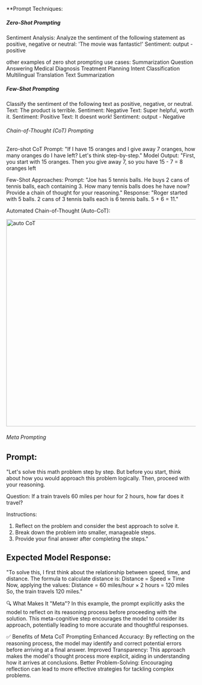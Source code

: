 **Prompt Techniques:

##### Zero-Shot Prompting #######
Sentiment Analysis:
Analyze the sentiment of the following statement as positive, negative or neutral: 'The movie was fantastic!'
Sentiment:
output - positive

other examples of zero shot prompting use cases:
Summarization 
Question Answering
Medical Diagnosis 
Treatment Planning 
Intent Classification  
Multilingual Translation 
Text Summarization

##### Few-Shot Prompting ######

Classify the sentiment of the following text as positive, negative, or neutral.
Text: The product is terrible. Sentiment: Negative
Text: Super helpful, worth it. Sentiment: Positive
Text: It doesnt work! Sentiment:
output - Negative

###### Chain-of-Thought (CoT) Prompting ######

Zero-shot CoT Prompt:
"If I have 15 oranges and I give away 7 oranges, how many oranges do I have left? Let's think step-by-step."
Model Output:
"First, you start with 15 oranges. Then you give away 7, so you have 15 - 7 = 8 oranges left

Few-Shot Approaches:
Prompt: "Joe has 5 tennis balls. He buys 2 cans of tennis balls, each containing 3. How many tennis balls does he have now? Provide a chain of thought for your reasoning." 
Response: "Roger started with 5 balls. 2 cans of 3 tennis balls each is 6 tennis balls. 5 + 6 = 11." 

Automated Chain-of-Thought (Auto-CoT):

<img width="551" alt="auto CoT" src="https://github.com/user-attachments/assets/7d2e327c-9cfe-4cf8-8f3c-a23b779ab175" />


###### Meta Prompting ########

Prompt:
------
"Let's solve this math problem step by step. But before you start, think about how you would approach this problem logically. Then, proceed with your reasoning.

Question:
If a train travels 60 miles per hour for 2 hours, how far does it travel?

Instructions:
1. Reflect on the problem and consider the best approach to solve it.
2. Break down the problem into smaller, manageable steps.
3. Provide your final answer after completing the steps."

Expected Model Response:
-----------------------
"To solve this, I first think about the relationship between speed, time, and distance. The formula to calculate distance is:
Distance = Speed × Time
Now, applying the values:
Distance = 60 miles/hour × 2 hours = 120 miles
So, the train travels 120 miles."

🔍 What Makes It "Meta"?
In this example, the prompt explicitly asks the model to reflect on its reasoning process before proceeding with the solution. This meta-cognitive step encourages the model to consider its approach, potentially leading to more accurate and thoughtful responses.

✅ Benefits of Meta CoT Prompting
Enhanced Accuracy: By reflecting on the reasoning process, the model may identify and correct potential errors before arriving at a final answer.
Improved Transparency: This approach makes the model's thought process more explicit, aiding in understanding how it arrives at conclusions.
Better Problem-Solving: Encouraging reflection can lead to more effective strategies for tackling complex problems.

